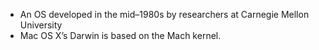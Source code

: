 - An OS developed in the mid–1980s by researchers at Carnegie Mellon University
- Mac OS X’s Darwin is based on the Mach kernel.